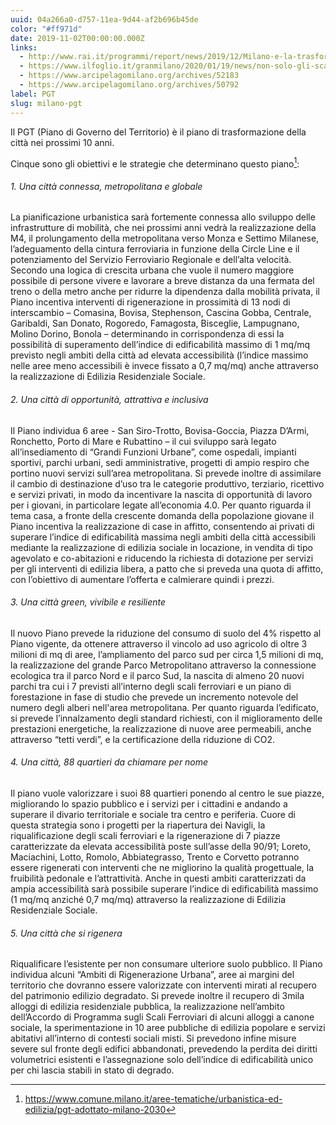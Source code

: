 ```yaml
---
uuid: 04a266a0-d757-11ea-9d44-af2b696b45de
color: "#ff971d"
date: 2019-11-02T00:00:00.000Z
links:
  - http://www.rai.it/programmi/report/news/2019/12/Milano-e-la-trasformazione-urbanistica-degli-ex-scali-ferroviari-e8676230-fc0e-4227-94dc-7dba35b7518d.html
  - https://www.ilfoglio.it/granmilano/2020/01/19/news/non-solo-gli-scali-di-milano-296818/
  - https://www.arcipelagomilano.org/archives/52183
  - https://www.arcipelagomilano.org/archives/50792
label: PGT
slug: milano-pgt
---
```


Il PGT (Piano di Governo del Territorio) è il piano di trasformazione della città nei prossimi 10 anni.

Cinque sono gli obiettivi e le strategie che determinano questo piano[^pgt-adottato]:

###### 1. Una città connessa, metropolitana e globale

La pianificazione urbanistica sarà fortemente connessa allo sviluppo delle infrastrutture di mobilità, che nei prossimi anni vedrà la realizzazione della M4, il prolungamento della metropolitana verso Monza e Settimo Milanese, l’adeguamento della cintura ferroviaria in funzione della Circle Line e il potenziamento del Servizio Ferroviario Regionale e dell’alta velocità. Secondo una logica di crescita urbana che vuole il numero maggiore possibile di persone vivere e lavorare a breve distanza da una fermata del treno o della metro anche per ridurre la dipendenza dalla mobilità privata, il Piano incentiva interventi di rigenerazione in prossimità di 13 nodi di interscambio – Comasina, Bovisa, Stephenson, Cascina Gobba, Centrale, Garibaldi, San Donato, Rogoredo, Famagosta, Bisceglie, Lampugnano, Molino Dorino, Bonola – determinando in corrispondenza di essi la possibilità di superamento dell’indice di edificabilità massimo di 1 mq/mq previsto negli ambiti della città ad elevata accessibilità (l’indice massimo nelle aree meno accessibili è invece fissato a 0,7 mq/mq) anche attraverso la realizzazione di Edilizia Residenziale Sociale.

###### 2. Una città di opportunità, attrattiva e inclusiva

Il Piano individua 6 aree - San Siro-Trotto, Bovisa-Goccia, Piazza D’Armi, Ronchetto, Porto di Mare e Rubattino – il cui sviluppo sarà legato all’insediamento di “Grandi Funzioni Urbane”, come ospedali, impianti sportivi, parchi urbani, sedi amministrative, progetti di ampio respiro che portino nuovi servizi sull’area metropolitana. Si prevede inoltre di assimilare il cambio di destinazione d’uso tra le categorie produttivo, terziario, ricettivo e servizi privati, in modo da incentivare la nascita di opportunità di lavoro per i giovani, in particolare legate all’economia 4.0. Per quanto riguarda il tema casa, a fronte della crescente domanda della popolazione giovane il Piano incentiva la realizzazione di case in affitto, consentendo ai privati di superare l’indice di edificabilità massima negli ambiti della città accessibili mediante la realizzazione di edilizia sociale in locazione, in vendita di tipo agevolato e co-abitazioni e riducendo la richiesta di dotazione per servizi per gli interventi di edilizia libera, a patto che si preveda una quota di affitto, con l’obiettivo di aumentare l’offerta e calmierare quindi i prezzi.

###### 3. Una città green, vivibile e resiliente

Il nuovo Piano prevede la riduzione del consumo di suolo del 4% rispetto al Piano vigente, da ottenere attraverso il vincolo ad uso agricolo di oltre 3 milioni di mq di aree, l’ampliamento del parco sud per circa 1,5 milioni di mq, la realizzazione del grande Parco Metropolitano attraverso la connessione ecologica tra il parco Nord e il parco Sud, la nascita di almeno 20 nuovi parchi tra cui i 7 previsti all’interno degli scali ferroviari e un piano di forestazione in fase di studio che prevede un incremento notevole del numero degli alberi nell'area metropolitana.
Per quanto riguarda l’edificato, si prevede l’innalzamento degli standard richiesti, con il miglioramento delle prestazioni energetiche, la realizzazione di nuove aree permeabili, anche attraverso “tetti verdi”, e la certificazione della riduzione di CO2.

###### 4. Una città, 88 quartieri da chiamare per nome

Il piano vuole valorizzare i suoi 88 quartieri ponendo al centro le sue piazze, migliorando lo spazio pubblico e i servizi per i cittadini e andando a superare il divario territoriale e sociale tra centro e periferia. Cuore di questa strategia sono i progetti per la riapertura dei Navigli, la riqualificazione degli scali ferroviari e la rigenerazione di 7 piazze caratterizzate da elevata accessibilità poste sull’asse della 90/91; Loreto, Maciachini, Lotto, Romolo, Abbiategrasso, Trento e Corvetto potranno essere rigenerati con interventi che ne migliorino la qualità progettuale, la fruibilità pedonale e l’attrattività. Anche in questi ambiti caratterizzati da ampia accessibilità sarà possibile superare l’indice di edificabilità massimo (1 mq/mq anziché 0,7 mq/mq) attraverso la realizzazione di Edilizia Residenziale Sociale.

###### 5. Una città che si rigenera

Riqualificare l’esistente per non consumare ulteriore suolo pubblico. Il Piano individua alcuni “Ambiti di Rigenerazione Urbana”, aree ai margini del territorio che dovranno essere valorizzate con interventi mirati al recupero del patrimonio edilizio degradato. Si prevede inoltre il recupero di 3mila alloggi di edilizia residenziale pubblica, la realizzazione nell’ambito dell’Accordo di Programma sugli Scali Ferroviari di alcuni alloggi a canone sociale, la sperimentazione in 10 aree pubbliche di edilizia popolare e servizi abitativi all’interno di contesti sociali misti. Si prevedono infine misure severe sul fronte degli edifici abbandonati, prevedendo la perdita dei diritti volumetrici esistenti e l’assegnazione solo dell’indice di edificabilità unico per chi lascia stabili in stato di degrado.

[^pgt-adottato]: https://www.comune.milano.it/aree-tematiche/urbanistica-ed-edilizia/pgt-adottato-milano-2030
